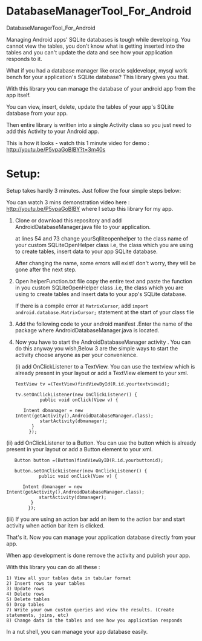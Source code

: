 # DatabaseManagerTool_For_Android
 DatabaseManagerTool_For_Android

 

Managing Android apps' SQLite databases is tough while developing. You cannot view the tables, you don't know what is getting inserted into the tables and you can't update the data and see how your application responds to it.

What if you had a database manager like oracle sqldevelopr, mysql work bench for your application's SQLite database? This library gives you that.

With this library you can manage the database of your android app from the app itself. 

You can view, insert, delete, update the tables of your app's SQLite database from your app.

Then entire library is written into a single Activity class so you just need to add this Activity to your Android app.

This is how it looks - watch this 1 minute video for demo : http://youtu.be/P5vpaGoBlBY?t=3m40s

Setup:
======

Setup takes hardly 3 minutes. Just follow the four simple steps below: 

You can watch 3 mins demonstration video here : http://youtu.be/P5vpaGoBlBY where I setup this library for my app.

	
1) Clone or download this repository and add AndroidDatabaseManager.java file to your application.

   at lines 54 and 73 change yourSqlliteopenhelper to the class name of your custom SQLiteOpenHelper class i.e, the          class which you are using to create tables, insert data to your app SQLite database.
   
   After changing the name, some errors will exist! don't worry, they will be gone after the next step.


2) Open helperFunction.txt file copy the entire text and paste the function in you custom SQLiteOpenHelper class .i.e, the class which you are using to create tables and insert data to your app's SQLite database.

   If there is a compile error at `MatrixCursor`, add `import android.database.MatrixCursor;` statement at the start of your class file

3) Add the following code to your android manifest .Enter the name of the package where AndroidDatabaseManager.java is located.

    <activity android:name="yourpackagename.AndroidDatabaseManager" 
    	      android:theme="@style/Theme.AppCompat.Light"/>

4) Now you have to start the AndroidDatabaseManager activity . You can do this anyway you wish,Below 3 are the simple ways
   to start the activity choose anyone as per your convenience.
   
   (i)  add OnClickListener to a TextView. You can use the textview which is already present in your layout or add a TextView element to your xml.
    	
	   TextView tv =(TextView)findViewById(R.id.yourtextviewid);
	    	
	   tv.setOnClickListener(new OnClickListener() {
				public void onClick(View v) {
	
	      Intent dbmanager = new Intent(getActivity(),AndroidDatabaseManager.class);
				startActivity(dbmanager);
	         }
			});
			
(ii) add OnClickListener to a Button. You can use the button which is already present in your layout or add a 			Button element to your xml.
    	
	   Button button =(Button)findViewByID(R.id.yourbuttonid);
	    	
	   button.setOnClickListener(new OnClickListener() {
				public void onClick(View v) {
	
	      Intent dbmanager = new Intent(getActivity(),AndroidDatabaseManager.class);
				startActivity(dbmanager);
	         }
			});
	
(iii) If you are using an action bar add an item  to the action bar and start activity when action bar item is 			       clicked.
	 
That's it. Now you can manage your application database directly from your app.

When app development is done remove the activity and publish your app.

With this library you can do all these :

	1) View all your tables data in tabular format
	2) Insert rows to your tables
	3) Update rows
	4) Delete rows
	5) Delete tables
	6) Drop tables
	7) Write your own custom queries and view the results. (Create statements, joins, etc)
	8) Change data in the tables and see how you application responds

In a nut shell, you can manage your app database easily.
